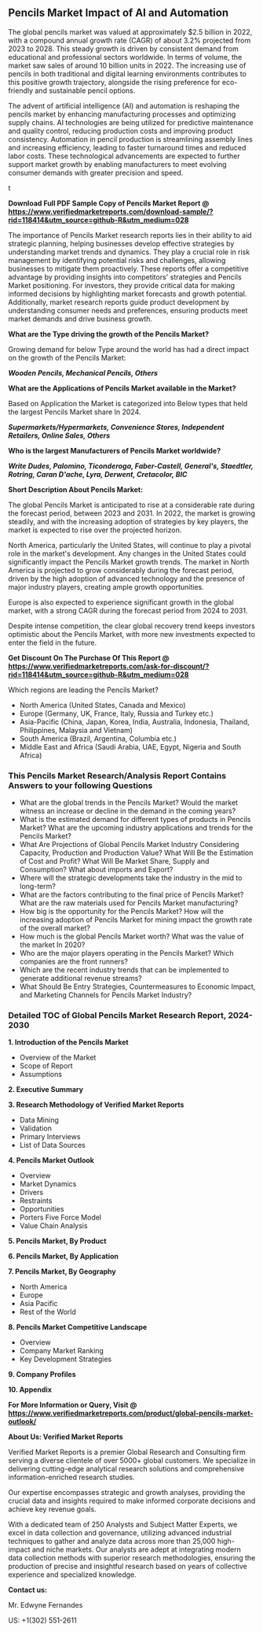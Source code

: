 <h2>Pencils Market Impact of AI and Automation</h2><p>The global pencils market was valued at approximately $2.5 billion in 2022, with a compound annual growth rate (CAGR) of about 3.2% projected from 2023 to 2028. This steady growth is driven by consistent demand from educational and professional sectors worldwide. In terms of volume, the market saw sales of around 10 billion units in 2022. The increasing use of pencils in both traditional and digital learning environments contributes to this positive growth trajectory, alongside the rising preference for eco-friendly and sustainable pencil options.</p><p>The advent of artificial intelligence (AI) and automation is reshaping the pencils market by enhancing manufacturing processes and optimizing supply chains. AI technologies are being utilized for predictive maintenance and quality control, reducing production costs and improving product consistency. Automation in pencil production is streamlining assembly lines and increasing efficiency, leading to faster turnaround times and reduced labor costs. These technological advancements are expected to further support market growth by enabling manufacturers to meet evolving consumer demands with greater precision and speed.</p>t</p><p id="" class=""><strong>Download Full PDF Sample Copy of Pencils Market Report @ <a href="https://www.verifiedmarketreports.com/download-sample/?rid=118414&utm_source=github-R&utm_medium=028" target="_blank">https://www.verifiedmarketreports.com/download-sample/?rid=118414&utm_source=github-R&utm_medium=028</a></strong></p><p>The importance of&nbsp;Pencils Market research reports lies in their ability to aid strategic planning, helping businesses develop effective strategies by understanding market trends and dynamics. They play a crucial role in risk management by identifying potential risks and challenges, allowing businesses to mitigate them proactively. These reports offer a competitive advantage by providing insights into competitors' strategies and Pencils Market positioning. For investors, they provide critical data for making informed decisions by highlighting market forecasts and growth potential. Additionally, market research reports guide product development by understanding consumer needs and preferences, ensuring products meet market demands and drive business growth.</p><p><strong>What are the&nbsp;Type driving the growth of the Pencils Market?</strong></p><p id="" class="">Growing demand for below Type around the world has had a direct impact on the growth of the Pencils Market:</p><em><strong>Wooden Pencils, Mechanical Pencils, Others</strong></em></p><strong>What are the&nbsp;Applications&nbsp;of Pencils Market available in the Market?</strong></p><p id="" class="">Based on Application the Market is categorized into Below types that held the largest Pencils Market share In 2024.</p><em><strong>Supermarkets/Hypermarkets, Convenience Stores, Independent Retailers, Online Sales, Others</strong></em></p><strong>Who is the largest Manufacturers of Pencils Market worldwide?</strong></p><p><em><strong>Write Dudes, Palomino, Ticonderoga, Faber-Castell, General's, Staedtler, Rotring, Caran D'ache, Lyra, Derwent, Cretacolor, BIC</strong></em></p><p id="" class=""><strong>Short Description About Pencils Market:</strong></p><p>The global Pencils Market is anticipated to rise at a considerable rate during the forecast period, between 2023 and 2031. In 2022, the market is growing steadily, and with the increasing adoption of strategies by key players, the market is expected to rise over the projected horizon.</p><p>North America, particularly the United States, will continue to play a pivotal role in the market's development. Any changes in the United States could significantly impact the Pencils Market growth trends. The market in North America is projected to grow considerably during the forecast period, driven by the high adoption of advanced technology and the presence of major industry players, creating ample growth opportunities.</p><p>Europe is also expected to experience significant growth in the global market, with a strong CAGR during the forecast period from 2024 to 2031.</p><p>Despite intense competition, the clear global recovery trend keeps investors optimistic about the Pencils Market, with more new investments expected to enter the field in the future.</p><p id="" class=""><strong>Get Discount On The Purchase Of This Report @ <a href="https://www.verifiedmarketreports.com/ask-for-discount/?rid=118414&utm_source=github-R&utm_medium=028" target="_blank">https://www.verifiedmarketreports.com/ask-for-discount/?rid=118414&utm_source=github-R&utm_medium=028</a></strong></p>Which regions are leading the Pencils Market?</p><ul><li>North America (United States, Canada and Mexico)</li><li>Europe (Germany, UK, France, Italy, Russia and Turkey etc.)</li><li>Asia-Pacific (China, Japan, Korea, India, Australia, Indonesia, Thailand, Philippines, Malaysia and Vietnam)</li><li>South America (Brazil, Argentina, Columbia etc.)</li><li>Middle East and Africa (Saudi Arabia, UAE, Egypt, Nigeria and South Africa)</li></ul><h3 id="" class="">This Pencils Market Research/Analysis Report Contains Answers to your following Questions</h3><ul><li>What are the global trends in the Pencils Market? Would the market witness an increase or decline in the demand in the coming years?</li><li>What is the estimated demand for different types of products in Pencils Market? What are the upcoming industry applications and trends for the Pencils Market?</li><li>What Are Projections of Global Pencils Market Industry Considering Capacity, Production and Production Value? What Will Be the Estimation of Cost and Profit? What Will Be Market Share, Supply and Consumption? What about imports and Export?</li><li>Where will the strategic developments take the industry in the mid to long-term?</li><li>What are the factors contributing to the final price of Pencils Market? What are the raw materials used for Pencils Market manufacturing?</li><li>How big is the opportunity for the Pencils Market? How will the increasing adoption of Pencils Market for mining impact the growth rate of the overall market?</li><li>How much is the global Pencils Market worth? What was the value of the market In 2020?</li><li>Who are the major players operating in the Pencils Market? Which companies are the front runners?</li><li>Which are the recent industry trends that can be implemented to generate additional revenue streams?</li><li>What Should Be Entry Strategies, Countermeasures to Economic Impact, and Marketing Channels for Pencils Market Industry?</li></ul><h3 id="" class="">Detailed TOC of Global Pencils Market Research Report, 2024-2030</h3><p id="" class=""><strong>1. Introduction of the Pencils Market</strong></p><ul><li>Overview of the Market</li><li>Scope of Report</li><li>Assumptions</li></ul><p id="" class=""><strong>2. Executive Summary</strong></p><p id="" class=""><strong>3. Research Methodology of Verified Market Reports</strong></p><ul><li>Data Mining</li><li>Validation</li><li>Primary Interviews</li><li>List of Data Sources</li></ul><p id="" class=""><strong>4. Pencils Market Outlook</strong></p><ul><li>Overview</li><li>Market Dynamics</li><li>Drivers</li><li>Restraints</li><li>Opportunities</li><li>Porters Five Force Model</li><li>Value Chain Analysis</li></ul><p id="" class=""><strong>5. Pencils Market, By Product</strong></p><p id="" class=""><strong>6. Pencils Market, By Application</strong></p><p id="" class=""><strong>7. Pencils Market, By Geography</strong></p><ul><li>North America</li><li>Europe</li><li>Asia Pacific</li><li>Rest of the World</li></ul><p id="" class=""><strong>8. Pencils Market Competitive Landscape</strong></p><ul><li>Overview</li><li>Company Market Ranking</li><li>Key Development Strategies</li></ul><p id="" class=""><strong>9. Company Profiles</strong></p><p id="" class=""><strong>10. Appendix</strong></p><p id="" class=""><strong>For More Information or Query, Visit @ <a href="https://www.verifiedmarketreports.com/product/global-pencils-market-outlook/" target="_blank">https://www.verifiedmarketreports.com/product/global-pencils-market-outlook/</a></strong></p><p id="" class=""><strong>About Us: Verified Market Reports</strong></p><p id="" class="">Verified Market Reports is a premier Global Research and Consulting firm serving a diverse clientele of over 5000+ global customers. We specialize in delivering cutting-edge analytical research solutions and comprehensive information-enriched research studies.</p><p id="" class="">Our expertise encompasses strategic and growth analyses, providing the crucial data and insights required to make informed corporate decisions and achieve key revenue goals.</p><p id="" class="">With a dedicated team of 250 Analysts and Subject Matter Experts, we excel in data collection and governance, utilizing advanced industrial techniques to gather and analyze data across more than 25,000 high-impact and niche markets. Our analysts are adept at integrating modern data collection methods with superior research methodologies, ensuring the production of precise and insightful research based on years of collective experience and specialized knowledge.</p><p id="" class=""><strong>Contact us:</strong></p><p id="" class="">Mr. Edwyne Fernandes</p><p id="" class="">US: +1(302) 551-2611</p>